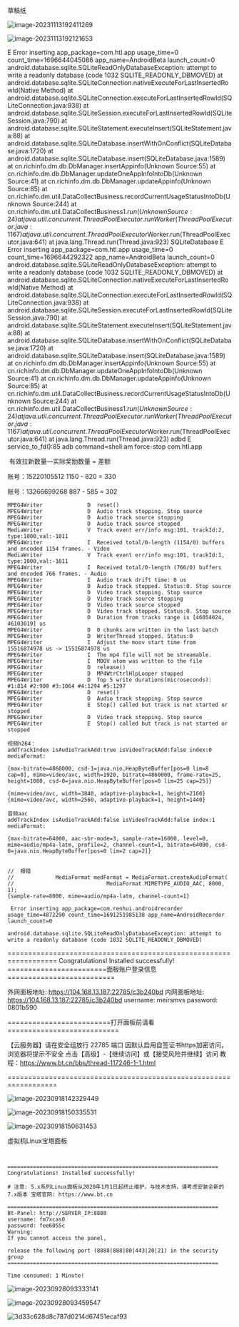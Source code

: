 草稿纸

![image-20231113192411269](https://cdn.jsdelivr.net/gh/Arisono-h5/technical-resources-static@dev/imgs/202311131924306.png)





![image-20231113192121653](https://cdn.jsdelivr.net/gh/Arisono-h5/technical-resources-static@dev/imgs/202311131921748.png)

   E  Error inserting app_package=com.htl.app usage_time=0 count_time=1696644045086 app_name=AndroidBeta launch_count=0
                            android.database.sqlite.SQLiteReadOnlyDatabaseException: attempt to write a readonly database (code 1032 SQLITE_READONLY_DBMOVED)
                            	at android.database.sqlite.SQLiteConnection.nativeExecuteForLastInsertedRowId(Native Method)
                            	at android.database.sqlite.SQLiteConnection.executeForLastInsertedRowId(SQLiteConnection.java:938)
                            	at android.database.sqlite.SQLiteSession.executeForLastInsertedRowId(SQLiteSession.java:790)
                            	at android.database.sqlite.SQLiteStatement.executeInsert(SQLiteStatement.java:88)
                            	at android.database.sqlite.SQLiteDatabase.insertWithOnConflict(SQLiteDatabase.java:1720)
                            	at android.database.sqlite.SQLiteDatabase.insert(SQLiteDatabase.java:1589)
                            	at cn.richinfo.dm.db.DbManager.insertAppinfo(Unknown Source:55)
                            	at cn.richinfo.dm.db.DbManager.updateOneAppInfoIntoDb(Unknown Source:41)
                            	at cn.richinfo.dm.db.DbManager.updateAppinfo(Unknown Source:85)
                            	at cn.richinfo.dm.util.DataCollectBusiness.recordCurrentUsageStatusIntoDb(Unknown Source:244)
                            	at cn.richinfo.dm.util.DataCollectBusiness$1.run(Unknown Source:24)
                            	at java.util.concurrent.ThreadPoolExecutor.runWorker(ThreadPoolExecutor.java:1167)
                            	at java.util.concurrent.ThreadPoolExecutor$Worker.run(ThreadPoolExecutor.java:641)
                            	at java.lang.Thread.run(Thread.java:923)
SQLiteDatabase           E  Error inserting app_package=com.htl.app usage_time=0 count_time=1696644292322 app_name=AndroidBeta launch_count=0
                            android.database.sqlite.SQLiteReadOnlyDatabaseException: attempt to write a readonly database (code 1032 SQLITE_READONLY_DBMOVED)
                            	at android.database.sqlite.SQLiteConnection.nativeExecuteForLastInsertedRowId(Native Method)
                            	at android.database.sqlite.SQLiteConnection.executeForLastInsertedRowId(SQLiteConnection.java:938)
                            	at android.database.sqlite.SQLiteSession.executeForLastInsertedRowId(SQLiteSession.java:790)
                            	at android.database.sqlite.SQLiteStatement.executeInsert(SQLiteStatement.java:88)
                            	at android.database.sqlite.SQLiteDatabase.insertWithOnConflict(SQLiteDatabase.java:1720)
                            	at android.database.sqlite.SQLiteDatabase.insert(SQLiteDatabase.java:1589)
                            	at cn.richinfo.dm.db.DbManager.insertAppinfo(Unknown Source:55)
                            	at cn.richinfo.dm.db.DbManager.updateOneAppInfoIntoDb(Unknown Source:41)
                            	at cn.richinfo.dm.db.DbManager.updateAppinfo(Unknown Source:85)
                            	at cn.richinfo.dm.util.DataCollectBusiness.recordCurrentUsageStatusIntoDb(Unknown Source:244)
                            	at cn.richinfo.dm.util.DataCollectBusiness$1.run(Unknown Source:24)
                            	at java.util.concurrent.ThreadPoolExecutor.runWorker(ThreadPoolExecutor.java:1167)
                            	at java.util.concurrent.ThreadPoolExecutor$Worker.run(ThreadPoolExecutor.java:641)
                            	at java.lang.Thread.run(Thread.java:923)
adbd                     E  service_to_fd():85 adb command=shell:am force-stop com.htl.app







​                                                 有效拉新数量—实际奖励数量  =  差额

账号：15220105512              1150              -          820            =  330

账号：13266699268               887               -          585            =  302



```
MPEG4Writer              D  reset()
MPEG4Writer              D  Audio track stopping. Stop source
MPEG4Writer              D  Audio track source stopping
MPEG4Writer              D  Audio track source stopped
MediaWriter              V  Track event err/info msg:101, trackId:2, type:1000,val:-1011
MPEG4Writer              I  Received total/0-length (1154/0) buffers and encoded 1154 frames. - Video
MediaWriter              V  Track event err/info msg:101, trackId:1, type:1000,val:-1011
MPEG4Writer              I  Received total/0-length (766/0) buffers and encoded 766 frames. - Audio
MPEG4Writer              I  Audio track drift time: 0 us
MPEG4Writer              D  Audio track stopped. Status:0. Stop source
MPEG4Writer              D  Video track stopping. Stop source
MPEG4Writer              D  Video track source stopping
MPEG4Writer              D  Video track source stopped
MPEG4Writer              D  Video track stopped. Status:0. Stop source
MPEG4Writer              D  Duration from tracks range is [46054024, 46103019] us
MPEG4Writer              D  0 chunks are written in the last batch
MPEG4Writer              D  WriterThread stopped. Status:0
MPEG4Writer              I  Adjust the moov start time from 15516874978 us -> 15516874978 us
MPEG4Writer              I  The mp4 file will not be streamable.
MPEG4Writer              I  MOOV atom was written to the file
MPEG4Writer              D  release()
MPEG4Writer              D  MP4WtrCtrlHlpLooper stopped
MPEG4Writer              D  Top 5 write durations(microseconds): #1:814 #2:900 #3:1064 #4:1294 #5:1297
MPEG4Writer              D  reset()
MPEG4Writer              D  Audio track stopping. Stop source
MPEG4Writer              E  Stop() called but track is not started or stopped
MPEG4Writer              D  Video track stopping. Stop source
MPEG4Writer              E  Stop() called but track is not started or stopped
```





















```
视频h264：
addTrackIndex isAudioTrackAdd:true isVideoTrackAdd:false index:0 mediaFormat:

{max-bitrate=4860000, csd-1=java.nio.HeapByteBuffer[pos=0 lim=8 cap=8], mime=video/avc, width=1920, bitrate=4860000, frame-rate=25, height=1080, csd-0=java.nio.HeapByteBuffer[pos=0 lim=25 cap=25]}

{mime=video/avc, width=3840, adaptive-playback=1, height=2160}
{mime=video/avc, width=2560, adaptive-playback=1, height=1440}
```



```
音频aac
addTrackIndex isAudioTrackAdd:false isVideoTrackAdd:false index:1 mediaFormat:

{max-bitrate=64000, aac-sbr-mode=3, sample-rate=16000, level=0, mime=audio/mp4a-latm, profile=2, channel-count=1, bitrate=64000, csd-0=java.nio.HeapByteBuffer[pos=0 lim=2 cap=2]}


//  报错
//             MediaFormat medFormat = MediaFormat.createAudioFormat(
//                             MediaFormat.MIMETYPE_AUDIO_AAC, 8000, 1);
{sample-rate=8000, mime=audio/mp4a-latm, channel-count=1}
```





```
 Error inserting app_package=com.renhui.androidrecorder usage_time=4872290 count_time=1691251985138 app_name=AndroidRecorder launch_count=0
                            android.database.sqlite.SQLiteReadOnlyDatabaseException: attempt to write a readonly database (code 1032 SQLITE_READONLY_DBMOVED)
```











==================================================================
Congratulations! Installed successfully!
========================面板账户登录信息==========================

 外网面板地址: https://104.168.13.187:22785/c3b240bd
 内网面板地址: https://104.168.13.187:22785/c3b240bd
 username: meirsmvs
 password: 0801b590

=========================打开面板前请看===========================

 【云服务器】请在安全组放行 22785 端口
 因默认启用自签证书https加密访问，浏览器将提示不安全
 点击【高级】-【继续访问】或【接受风险并继续】访问
 教程：https://www.bt.cn/bbs/thread-117246-1-1.html

==================================================================

![image-20230918142329449](https://cdn.jsdelivr.net/gh/Arisono-h5/technical-resources-static@dev/imgs/202309181423560.png)





![image-20230918150335531](https://cdn.jsdelivr.net/gh/Arisono-h5/technical-resources-static@dev/imgs/202309181503598.png)



![image-20230918150631453](https://cdn.jsdelivr.net/gh/Arisono-h5/technical-resources-static@dev/imgs/202309181506507.png)



虚拟机Linux宝塔面板

```


==================================================================
Congratulations! Installed successfully! 

# 注意: 5.x系列Linux面板从2020年1月1日起终止维护，与技术支持，请考虑安装全新的7.x版本 宝塔官网: https://www.bt.cn

==================================================================
Bt-Panel: http://SERVER_IP:8888
username: fm7xcas0
password: fee6055c
Warning:
If you cannot access the panel, 

release the following port (8888|888|80|443|20|21) in the security group
==================================================================

Time consumed: 1 Minute!
```





![image-20230928093333141](https://s2.loli.net/2023/09/28/SrUlgwXuFnLvOYR.png)

![image-20230928093459547](https://s2.loli.net/2023/09/28/KrqC5nHlxRs81yh.png)

![3d33c628d8c787d0214d67451ecaf93](https://cdn.jsdelivr.net/gh/Arisono-h5/technical-resources-static@dev/imgs/202309280939440.png)
